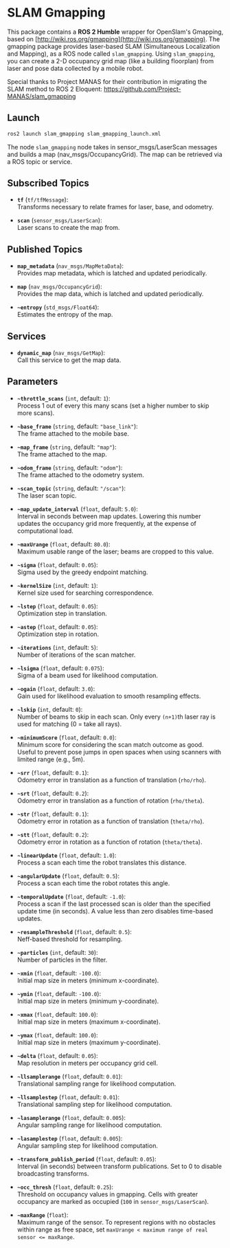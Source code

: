 # SLAM Gmapping 

This package contains a **ROS 2 Humble** wrapper for OpenSlam's Gmapping, based on [http://wiki.ros.org/gmapping](http://wiki.ros.org/gmapping).
The gmapping package provides laser-based SLAM (Simultaneous Localization and Mapping), as a ROS node called `slam_gmapping`. 
Using `slam_gmapping`, you can create a 2-D occupancy grid map (like a building floorplan) from laser and pose data collected by a mobile robot.

Special thanks to Project MANAS for their contribution in migrating the SLAM method to ROS 2 Eloquent: https://github.com/Project-MANAS/slam_gmapping

## Launch

```bash
ros2 launch slam_gmapping slam_gmapping_launch.xml
```

The node `slam_gmapping` node takes in sensor_msgs/LaserScan messages and builds a map (nav_msgs/OccupancyGrid). 
The map can be retrieved via a ROS topic or service. 


## Subscribed Topics

- **`tf`** (`tf/tfMessage`):  
  Transforms necessary to relate frames for laser, base, and odometry.

- **`scan`** (`sensor_msgs/LaserScan`):  
  Laser scans to create the map from.

## Published Topics

- **`map_metadata`** (`nav_msgs/MapMetaData`):  
  Provides map metadata, which is latched and updated periodically.

- **`map`** (`nav_msgs/OccupancyGrid`):  
  Provides the map data, which is latched and updated periodically.

- **`~entropy`** (`std_msgs/Float64`):  
  Estimates the entropy of the map.

## Services

- **`dynamic_map`** (`nav_msgs/GetMap`):  
  Call this service to get the map data.

## Parameters

- **`~throttle_scans`** (`int`, default: `1`):  
  Process 1 out of every this many scans (set a higher number to skip more scans).

- **`~base_frame`** (`string`, default: `"base_link"`):  
  The frame attached to the mobile base.

- **`~map_frame`** (`string`, default: `"map"`):  
  The frame attached to the map.

- **`~odom_frame`** (`string`, default: `"odom"`):  
  The frame attached to the odometry system.

- **`~scan_topic`** (`string`, default: `"/scan"`):  
  The laser scan topic.

- **`~map_update_interval`** (`float`, default: `5.0`):  
  Interval in seconds between map updates. Lowering this number updates the occupancy grid more frequently, at the expense of computational load.

- **`~maxUrange`** (`float`, default: `80.0`):  
  Maximum usable range of the laser; beams are cropped to this value.

- **`~sigma`** (`float`, default: `0.05`):  
  Sigma used by the greedy endpoint matching.

- **`~kernelSize`** (`int`, default: `1`):  
  Kernel size used for searching correspondence.

- **`~lstep`** (`float`, default: `0.05`):  
  Optimization step in translation.

- **`~astep`** (`float`, default: `0.05`):  
  Optimization step in rotation.

- **`~iterations`** (`int`, default: `5`):  
  Number of iterations of the scan matcher.

- **`~lsigma`** (`float`, default: `0.075`):  
  Sigma of a beam used for likelihood computation.

- **`~ogain`** (`float`, default: `3.0`):  
  Gain used for likelihood evaluation to smooth resampling effects.

- **`~lskip`** (`int`, default: `0`):  
  Number of beams to skip in each scan. Only every `(n+1)`th laser ray is used for matching (0 = take all rays).

- **`~minimumScore`** (`float`, default: `0.0`):  
  Minimum score for considering the scan match outcome as good. Useful to prevent pose jumps in open spaces when using scanners with limited range (e.g., 5m).

- **`~srr`** (`float`, default: `0.1`):  
  Odometry error in translation as a function of translation (`rho/rho`).

- **`~srt`** (`float`, default: `0.2`):  
  Odometry error in translation as a function of rotation (`rho/theta`).

- **`~str`** (`float`, default: `0.1`):  
  Odometry error in rotation as a function of translation (`theta/rho`).

- **`~stt`** (`float`, default: `0.2`):  
  Odometry error in rotation as a function of rotation (`theta/theta`).

- **`~linearUpdate`** (`float`, default: `1.0`):  
  Process a scan each time the robot translates this distance.

- **`~angularUpdate`** (`float`, default: `0.5`):  
  Process a scan each time the robot rotates this angle.

- **`~temporalUpdate`** (`float`, default: `-1.0`):  
  Process a scan if the last processed scan is older than the specified update time (in seconds). A value less than zero disables time-based updates.

- **`~resampleThreshold`** (`float`, default: `0.5`):  
  Neff-based threshold for resampling.

- **`~particles`** (`int`, default: `30`):  
  Number of particles in the filter.

- **`~xmin`** (`float`, default: `-100.0`):  
  Initial map size in meters (minimum x-coordinate).

- **`~ymin`** (`float`, default: `-100.0`):  
  Initial map size in meters (minimum y-coordinate).

- **`~xmax`** (`float`, default: `100.0`):  
  Initial map size in meters (maximum x-coordinate).

- **`~ymax`** (`float`, default: `100.0`):  
  Initial map size in meters (maximum y-coordinate).

- **`~delta`** (`float`, default: `0.05`):  
  Map resolution in meters per occupancy grid cell.

- **`~llsamplerange`** (`float`, default: `0.01`):  
  Translational sampling range for likelihood computation.

- **`~llsamplestep`** (`float`, default: `0.01`):  
  Translational sampling step for likelihood computation.

- **`~lasamplerange`** (`float`, default: `0.005`):  
  Angular sampling range for likelihood computation.

- **`~lasamplestep`** (`float`, default: `0.005`):  
  Angular sampling step for likelihood computation.

- **`~transform_publish_period`** (`float`, default: `0.05`):  
  Interval (in seconds) between transform publications. Set to 0 to disable broadcasting transforms.

- **`~occ_thresh`** (`float`, default: `0.25`):  
  Threshold on occupancy values in gmapping. Cells with greater occupancy are marked as occupied (`100` in `sensor_msgs/LaserScan`).

- **`~maxRange`** (`float`):  
  Maximum range of the sensor. To represent regions with no obstacles within range as free space, set `maxUrange < maximum range of real sensor <= maxRange`.
